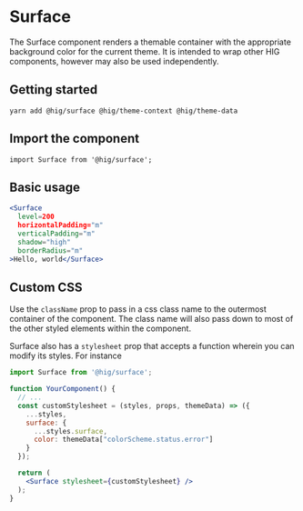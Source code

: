 # Surface

The Surface component renders a themable container with the appropriate background color for the current theme. It is intended to wrap other HIG components, however may also be used independently. 


## Getting started

```
yarn add @hig/surface @hig/theme-context @hig/theme-data
```

## Import the component

```
import Surface from '@hig/surface';
```

## Basic usage

```jsx
<Surface
  level=200
  horizontalPadding="m"
  verticalPadding="m"
  shadow="high"
  borderRadius="m"
>Hello, world</Surface>
```
## Custom CSS

Use the `className` prop to pass in a css class name to the outermost container of the component. The class name will also pass down to most of the other styled elements within the component.

Surface also has a `stylesheet` prop that accepts a function wherein you can modify its styles. For instance

```jsx
import Surface from '@hig/surface';

function YourComponent() {
  // ...
  const customStylesheet = (styles, props, themeData) => ({
    ...styles,
    surface: {
      ...styles.surface,
      color: themeData["colorScheme.status.error"]
    }
  });

  return (
    <Surface stylesheet={customStylesheet} />
  );
}
```
